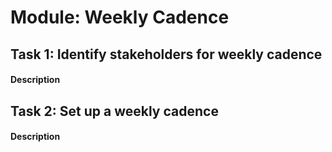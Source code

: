 
# Module: Weekly Cadence
## Task 1: Identify stakeholders for weekly cadence
#### Description

## Task 2: Set up a weekly cadence
#### Description
